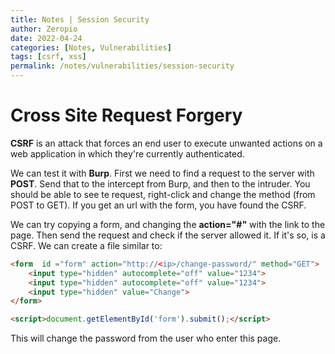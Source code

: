 ```yaml
---
title: Notes | Session Security
author: Zeropio
date: 2022-04-24
categories: [Notes, Vulnerabilities]
tags: [csrf, xss]
permalink: /notes/vulnerabilities/session-security
---
```


# Cross Site Request Forgery
**CSRF** is an attack that forces an end user to execute unwanted actions on a web application in which they're currently authenticated.

We can test it with **Burp**. First we need to find a request to the server with **POST**. Send that to the intercept from Burp, and then to the intruder.
You should be able to see te request, right-click and change the method (from POST to GET). If you get an url with the form, you have found the CSRF.

We can try copying a form, and changing the **action="#"** with the link to the page. Then send the request and check if the server allowed it. If it's so, is a CSRF.
We can create a file similar to:
```html
<form  id ="form" action="http://<ip>/change-password/" method="GET">
    <input type="hidden" autocomplete="off" value="1234">
    <input type="hidden" autocomplete="off" value="1234">
    <input type="hidden" value="Change">
</form>

<script>document.getElementById('form').submit();</script>
```
This will change the password from the user who enter this page.

